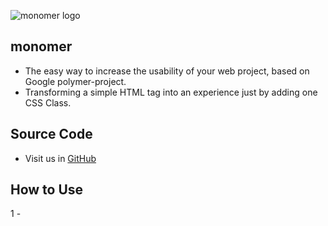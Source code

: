 ![monomer logo](http://desamovil.cl:81/design/img/monomer.png)
## monomer
* The easy way to increase the usability of your web project, based on Google polymer-project.
* Transforming a simple HTML tag into an experience just by adding one CSS Class.


## Source Code
* Visit us in [GitHub](https://github.com/develasquez/monomer) 


## How to Use
1 - 

